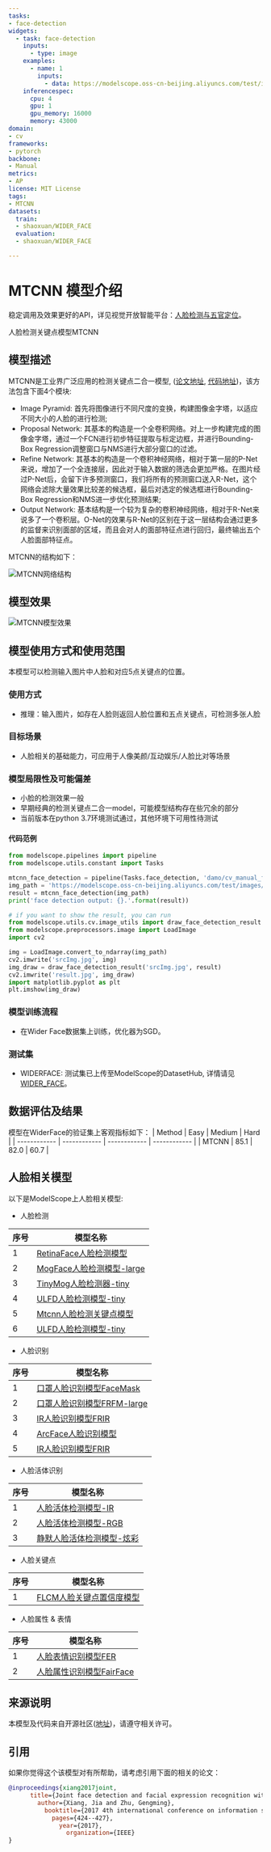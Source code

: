 ```yaml
---
tasks:
- face-detection
widgets:
  - task: face-detection
    inputs:
      - type: image
    examples:
      - name: 1
        inputs:
          - data: https://modelscope.oss-cn-beijing.aliyuncs.com/test/images/mtcnn_face_detection.jpg
    inferencespec:
      cpu: 4
      gpu: 1
      gpu_memory: 16000
      memory: 43000
domain:
- cv
frameworks:
- pytorch
backbone:
- Manual
metrics:
- AP
license: MIT License
tags:
- MTCNN
datasets:
  train:
  - shaoxuan/WIDER_FACE
  evaluation:
  - shaoxuan/WIDER_FACE

---
```


# MTCNN 模型介绍
稳定调用及效果更好的API，详见视觉开放智能平台：[人脸检测与五官定位](https://vision.aliyun.com/experience/detail?tagName=facebody&children=DetectFace&spm=a2cio.27993362)。

人脸检测关键点模型MTCNN


## 模型描述

MTCNN是工业界广泛应用的检测关键点二合一模型, ([论文地址](https://arxiv.org/abs/1604.02878), [代码地址](https://github.com/TropComplique/mtcnn-pytorch))，该方法包含下面4个模块:
- Image Pyramid: 首先将图像进行不同尺度的变换，构建图像金字塔，以适应不同大小的人脸的进行检测;
- Proposal Network: 其基本的构造是一个全卷积网络。对上一步构建完成的图像金字塔，通过一个FCN进行初步特征提取与标定边框，并进行Bounding-Box Regression调整窗口与NMS进行大部分窗口的过滤。
- Refine Network: 其基本的构造是一个卷积神经网络，相对于第一层的P-Net来说，增加了一个全连接层，因此对于输入数据的筛选会更加严格。在图片经过P-Net后，会留下许多预测窗口，我们将所有的预测窗口送入R-Net，这个网络会滤除大量效果比较差的候选框，最后对选定的候选框进行Bounding-Box Regression和NMS进一步优化预测结果;
- Output Network: 基本结构是一个较为复杂的卷积神经网络，相对于R-Net来说多了一个卷积层。O-Net的效果与R-Net的区别在于这一层结构会通过更多的监督来识别面部的区域，而且会对人的面部特征点进行回归，最终输出五个人脸面部特征点。


MTCNN的结构如下：

![MTCNN网络结构](MTCNN.jpg)

## 模型效果
![MTCNN模型效果](result.png)

## 模型使用方式和使用范围
本模型可以检测输入图片中人脸和对应5点关键点的位置。

### 使用方式
- 推理：输入图片，如存在人脸则返回人脸位置和五点关键点，可检测多张人脸


### 目标场景
- 人脸相关的基础能力，可应用于人像美颜/互动娱乐/人脸比对等场景

### 模型局限性及可能偏差
- 小脸的检测效果一般
- 早期经典的检测关键点二合一model，可能模型结构存在些冗余的部分
- 当前版本在python 3.7环境测试通过，其他环境下可用性待测试

#### 代码范例
```python
from modelscope.pipelines import pipeline
from modelscope.utils.constant import Tasks

mtcnn_face_detection = pipeline(Tasks.face_detection, 'damo/cv_manual_face-detection_mtcnn')
img_path = 'https://modelscope.oss-cn-beijing.aliyuncs.com/test/images/mtcnn_face_detection.jpg'
result = mtcnn_face_detection(img_path)
print('face detection output: {}.'.format(result))

# if you want to show the result, you can run
from modelscope.utils.cv.image_utils import draw_face_detection_result
from modelscope.preprocessors.image import LoadImage
import cv2

img = LoadImage.convert_to_ndarray(img_path)
cv2.imwrite('srcImg.jpg', img)
img_draw = draw_face_detection_result('srcImg.jpg', result)
cv2.imwrite('result.jpg', img_draw)
import matplotlib.pyplot as plt
plt.imshow(img_draw)
```

### 模型训练流程
- 在Wider Face数据集上训练，优化器为SGD。

### 测试集
- WIDERFACE: 测试集已上传至ModelScope的DatasetHub, 详情请见[WIDER_FACE](https://modelscope.cn/datasets/shaoxuan/WIDER_FACE)。

## 数据评估及结果
模型在WiderFace的验证集上客观指标如下：
| Method | Easy | Medium | Hard |
| ------------ | ------------ | ------------ | ------------ |
| MTCNN | 85.1 | 82.0 | 60.7 |
## 人脸相关模型

以下是ModelScope上人脸相关模型:

- 人脸检测

| 序号 | 模型名称 |
| ------------ | ------------ |
| 1 | [RetinaFace人脸检测模型](https://modelscope.cn/models/damo/cv_resnet50_face-detection_retinaface/summary) |
| 2 | [MogFace人脸检测模型-large](https://modelscope.cn/models/damo/cv_resnet101_face-detection_cvpr22papermogface/summary) |
| 3 | [TinyMog人脸检测器-tiny](https://modelscope.cn/models/damo/cv_manual_face-detection_tinymog/summary) |
| 4 | [ULFD人脸检测模型-tiny](https://modelscope.cn/models/damo/cv_manual_face-detection_ulfd/summary) |
| 5 | [Mtcnn人脸检测关键点模型](https://modelscope.cn/models/damo/cv_manual_face-detection_mtcnn/summary) |
| 6 | [ULFD人脸检测模型-tiny](https://modelscope.cn/models/damo/cv_manual_face-detection_ulfd/summary) |


- 人脸识别

| 序号 | 模型名称 |
| ------------ | ------------ |
| 1 | [口罩人脸识别模型FaceMask](https://modelscope.cn/models/damo/cv_resnet_face-recognition_facemask/summary) |
| 2 | [口罩人脸识别模型FRFM-large](https://modelscope.cn/models/damo/cv_manual_face-recognition_frfm/summary) |
| 3 | [IR人脸识别模型FRIR](https://modelscope.cn/models/damo/cv_manual_face-recognition_frir/summary) |
| 4 | [ArcFace人脸识别模型](https://modelscope.cn/models/damo/cv_ir50_face-recognition_arcface/summary) |
| 5 | [IR人脸识别模型FRIR](https://modelscope.cn/models/damo/cv_manual_face-recognition_frir/summary) |

- 人脸活体识别

| 序号 | 模型名称 |
| ------------ | ------------ |
| 1 | [人脸活体检测模型-IR](https://modelscope.cn/models/damo/cv_manual_face-liveness_flir/summary) |
| 2 | [人脸活体检测模型-RGB](https://modelscope.cn/models/damo/cv_manual_face-liveness_flrgb/summary) |
| 3 | [静默人脸活体检测模型-炫彩](https://modelscope.cn/models/damo/cv_manual_face-liveness_flxc/summary) |

- 人脸关键点

| 序号 | 模型名称 |
| ------------ | ------------ |
| 1 | [FLCM人脸关键点置信度模型](https://modelscope.cn/models/damo/cv_manual_facial-landmark-confidence_flcm/summary) |

- 人脸属性 & 表情


| 序号 | 模型名称 |
| ------------ | ------------ |
| 1 | [人脸表情识别模型FER](https://modelscope.cn/models/damo/cv_vgg19_facial-expression-recognition_fer/summary) |
| 2 | [人脸属性识别模型FairFace](https://modelscope.cn/models/damo/cv_resnet34_face-attribute-recognition_fairface/summary) |

## 来源说明
本模型及代码来自开源社区([地址](https://github.com/TropComplique/mtcnn-pytorch))，请遵守相关许可。

## 引用
如果你觉得这个该模型对有所帮助，请考虑引用下面的相关的论文：

```BibTeX
@inproceedings{xiang2017joint,
      title={Joint face detection and facial expression recognition with MTCNN},
        author={Xiang, Jia and Zhu, Gengming},
          booktitle={2017 4th international conference on information science and control engineering (ICISCE)},
            pages={424--427},
              year={2017},
                organization={IEEE}
}
```

